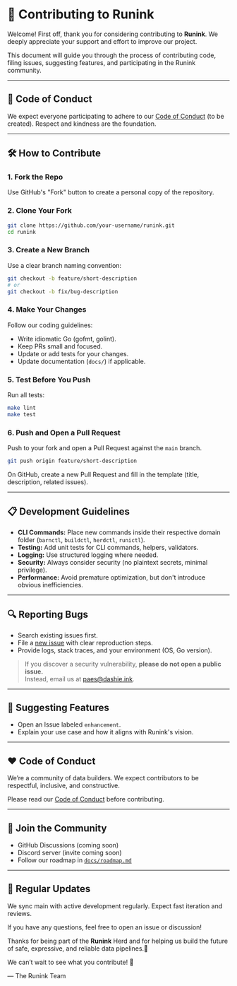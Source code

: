 # 🤝 Contributing to Runink

Welcome! First off, thank you for considering contributing to **Runink**. We deeply appreciate your support and effort to improve our project.

This document will guide you through the process of contributing code, filing issues, suggesting features, and participating in the Runink community.

---

## 📜 Code of Conduct

We expect everyone participating to adhere to our [Code of Conduct](CODE_OF_CONDUCT.md) (to be created). Respect and kindness are the foundation.

---

## 🛠️ How to Contribute

### 1. Fork the Repo

Use GitHub's "Fork" button to create a personal copy of the repository.

### 2. Clone Your Fork

```bash
git clone https://github.com/your-username/runink.git
cd runink
```

### 3. Create a New Branch

Use a clear branch naming convention:

```bash
git checkout -b feature/short-description
# or
git checkout -b fix/bug-description
```

### 4. Make Your Changes

Follow our coding guidelines:
- Write idiomatic Go (gofmt, golint).
- Keep PRs small and focused.
- Update or add tests for your changes.
- Update documentation (`docs/`) if applicable.

### 5. Test Before You Push

Run all tests:

```bash
make lint
make test
```

### 6. Push and Open a Pull Request

Push to your fork and open a Pull Request against the `main` branch.

```bash
git push origin feature/short-description
```

On GitHub, create a new Pull Request and fill in the template (title, description, related issues).

---

## 📋 Development Guidelines

- **CLI Commands:** Place new commands inside their respective domain folder (`barnctl`, `buildctl`, `herdctl`, `runictl`).
- **Testing:** Add unit tests for CLI commands, helpers, validators.
- **Logging:** Use structured logging where needed.
- **Security:** Always consider security (no plaintext secrets, minimal privilege).
- **Performance:** Avoid premature optimization, but don't introduce obvious inefficiencies.

---

## 🔍 Reporting Bugs

- Search existing issues first.
- File a [new issue](https://github.com/your-username/runink/issues/new) with clear reproduction steps.
- Provide logs, stack traces, and your environment (OS, Go version).

> If you discover a security vulnerability, **please do not open a public issue.**  
Instead, email us at [paes@dashie.ink](mailto:paes@dashie.ink).


---

## 🚀 Suggesting Features

- Open an Issue labeled `enhancement`.
- Explain your use case and how it aligns with Runink's vision.

---

## ❤️ Code of Conduct

We’re a community of data builders. We expect contributors to be respectful, inclusive, and constructive.

Please read our [Code of Conduct](./CODE_OF_CONDUCT.md) before contributing.

---

## 🧵 Join the Community

- GitHub Discussions (coming soon)
- Discord server (invite coming soon)
- Follow our roadmap in [`docs/roadmap.md`](./docs/roadmap.md)

---
## 📅 Regular Updates

We sync main with active development regularly. Expect fast iteration and reviews.

If you have any questions, feel free to open an issue or discussion!

Thanks for being part of the **Runink** Herd and for helping us build the future of safe, expressive, and reliable data pipelines.🐑  

We can’t wait to see what you contribute! 🙌

— The Runink Team